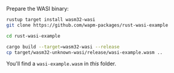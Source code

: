 Prepare the WASI binary:

```bash
rustup target install wasm32-wasi
git clone https://github.com/wapm-packages/rust-wasi-example

cd rust-wasi-example

cargo build --target=wasm32-wasi --release
cp target/wasm32-unknown-wasi/release/wasi-example.wasm ..
```

You'll find a `wasi-example.wasm` in _this_ folder.
